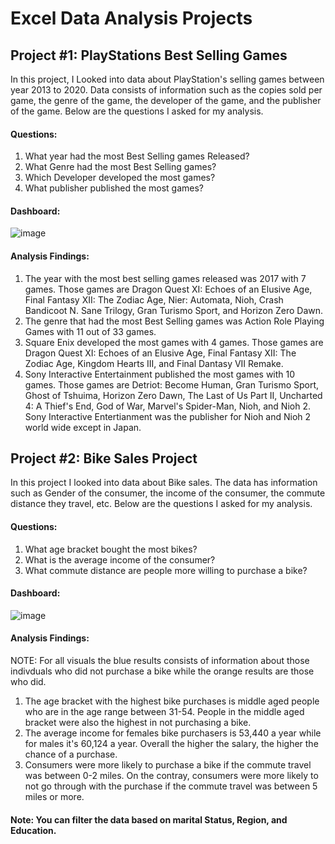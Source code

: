 # Excel Data Analysis Projects

## Project #1: PlayStations Best Selling Games

In this project, I Looked into data about PlayStation's selling games between year 2013 to 2020. Data consists of information such as the copies sold per game, the genre of the game, the developer of the game, and the publisher of the game. Below are the questions I asked for my analysis.

  #### Questions:
  1. What year had the most Best Selling games Released? 
  3. What Genre had the most Best Selling games? 
  4. Which Developer developed the most games?
  5. What publisher published the most games? 

#### Dashboard: 

![image](https://github.com/gigimontes/Excel-projects/assets/143570053/f03ee252-59c6-4e92-b342-eba7f41be885)

  #### Analysis Findings:
  1. The year with the most best selling games released was 2017 with 7 games. Those games are Dragon Quest XI: Echoes of an Elusive Age, Final Fantasy XII: The Zodiac Age, Nier: Automata, Nioh, Crash Bandicoot N. Sane Trilogy, Gran Turismo Sport, and Horizon Zero Dawn.
  2. The genre that had the most Best Selling games was Action Role Playing Games with 11 out of 33 games.
  3. Square Enix developed the most games with 4 games. Those games are Dragon Quest XI: Echoes of an Elusive Age, Final Fantasy XII: The Zodiac Age, Kingdom Hearts III, and Final Dantasy VII Remake. 
  4. Sony Interactive Entertainment published the most games with 10 games. Those games are Detriot: Become Human, Gran Turismo Sport, Ghost of Tshuima, Horizon Zero Dawn, The Last of Us Part II, Uncharted 4: A Thief's End, God of War, Marvel's Spider-Man, Nioh, and Nioh 2. Sony Interactive Entertianment was the publisher for Nioh and Nioh 2 world wide except in Japan. 


## Project #2: Bike Sales Project

In this project I looked into data about Bike sales. The data has information such as Gender of the consumer, the income of the consumer, the commute distance they travel, etc. Below are the questions I asked for my analysis.

#### Questions: 
1. What age bracket bought the most bikes?
2. What is the average income of the consumer? 
3. What commute distance are people more willing to purchase a bike? 

#### Dashboard: 

![image](https://github.com/gigimontes/Excel-projects/assets/143570053/d4251f66-358b-4ead-80cf-61ef91659b84)

  #### Analysis Findings: 
   NOTE: For all visuals the blue results consists of information about those indivduals who did not purchase a bike while the orange results are those who did.
   
1. The age bracket with the highest bike purchases is middle aged people who are in the age range between 31-54. People in the middle aged bracket were also the highest in not purchasing a bike. 
  2. The average income for females bike purchasers is 53,440 a year while for males it's 60,124 a year. Overall the higher the salary, the higher the chance of a purchase.  
  3. Consumers were more likely to purchase a bike if the commute travel was between 0-2 miles. On the contray, consumers were more likely to not go through with the purchase if the commute travel was between 5 miles or more.

#### Note: You can filter the data based on marital Status, Region, and Education. 
